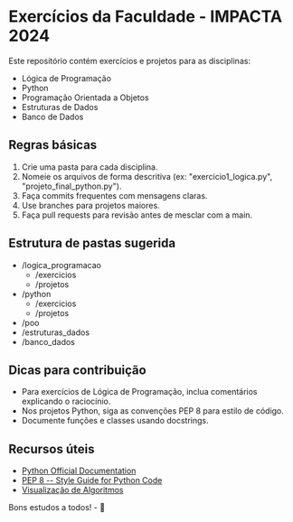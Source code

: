 # Exercícios da Faculdade - IMPACTA 2024

Este repositório contém exercícios e projetos para as disciplinas:
- Lógica de Programação
- Python
- Programação Orientada a Objetos
- Estruturas de Dados
- Banco de Dados

## Regras básicas
1. Crie uma pasta para cada disciplina.
2. Nomeie os arquivos de forma descritiva (ex: "exercicio1_logica.py", "projeto_final_python.py").
3. Faça commits frequentes com mensagens claras.
4. Use branches para projetos maiores.
5. Faça pull requests para revisão antes de mesclar com a main.

## Estrutura de pastas sugerida
- /logica_programacao
  -  /exercicios
  -  /projetos
- /python
   - /exercicios
   - /projetos
- /poo
- /estruturas_dados
- /banco_dados

## Dicas para contribuição
- Para exercícios de Lógica de Programação, inclua comentários explicando o raciocínio.
- Nos projetos Python, siga as convenções PEP 8 para estilo de código.
- Documente funções e classes usando docstrings.

## Recursos úteis
- [Python Official Documentation](https://docs.python.org/3/)
- [PEP 8 -- Style Guide for Python Code](https://www.python.org/dev/peps/pep-0008/)
- [Visualização de Algoritmos](https://visualgo.net/)

Bons estudos a todos! - 🚀